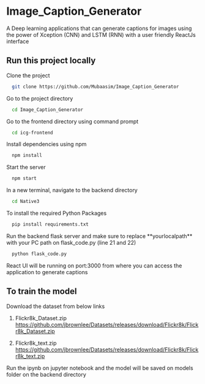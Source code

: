 # Image_Caption_Generator

A Deep learning applications that can generate captions for images using the power of Xception (CNN) and LSTM (RNN) with a user friendly ReactJs interface


## Run this project locally

Clone the project

```bash
  git clone https://github.com/Mubaasim/Image_Caption_Generator
```

Go to the project directory

```bash
  cd Image_Caption_Generator
```
Go to the frontend directory using command prompt

```bash
  cd icg-frontend
```
Install dependencies using npm

```bash
  npm install
```

Start the server

```bash
  npm start
```
In a new terminal, navigate to the backend directory 

```bash
  cd Native3
```
To install the required Python Packages 

```bash
  pip install requirements.txt
```
Run the backend flask server and make sure to replace \*\*yourlocalpath\*\* with your PC path on flask_code.py (line 21 and 22) 

```bash
  python flask_code.py
```
React UI will be running on port:3000 from where you can access the application to generate captions

## To train the model
Download the dataset from below links
1. Flickr8k_Dataset.zip  https://github.com/jbrownlee/Datasets/releases/download/Flickr8k/Flickr8k_Dataset.zip

2. Flickr8k_text.zip https://github.com/jbrownlee/Datasets/releases/download/Flickr8k/Flickr8k_text.zip

Run the ipynb on jupyter notebook and the model will be saved on models folder on the backend directory


